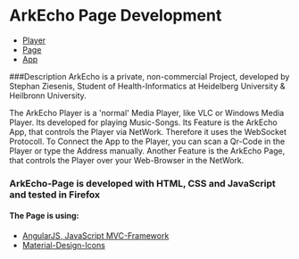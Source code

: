 # ArkEcho Page Development

- [Player](https://github.com/stephan-z/arkecho_player)
- [Page](https://github.com/stephan-z/arkecho_page)
- [App](https://github.com/stephan-z/arkecho_app)

###Description
ArkEcho is a private, non-commercial Project, developed by Stephan Ziesenis, Student of Health-Informatics at Heidelberg University & Heilbronn University.

The ArkEcho Player is a 'normal' Media Player, like VLC or Windows Media Player. Its developed for playing Music-Songs.
Its Feature is the ArkEcho App, that controls the Player via NetWork. Therefore it uses the WebSocket Protocoll.
To Connect the App to the Player, you can scan a Qr-Code in the Player or type the Address manually.
Another Feature is the ArkEcho Page, that controls the Player over your Web-Browser in the NetWork.

### ArkEcho-Page is developed with HTML, CSS and JavaScript and tested in Firefox
#### The Page is using:
- [AngularJS, JavaScript MVC-Framework](https://github.com/angular)
- [Material-Design-Icons](https://github.com/google/material-design-icons)